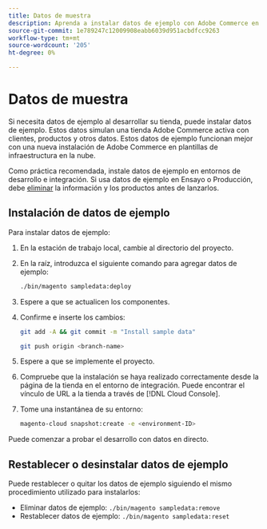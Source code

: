 ```yaml
---
title: Datos de muestra
description: Aprenda a instalar datos de ejemplo con Adobe Commerce en la infraestructura en la nube.
source-git-commit: 1e789247c12009908eabb6039d951acbdfcc9263
workflow-type: tm+mt
source-wordcount: '205'
ht-degree: 0%

---
```


# Datos de muestra

Si necesita datos de ejemplo al desarrollar su tienda, puede instalar datos de ejemplo. Estos datos simulan una tienda Adobe Commerce activa con clientes, productos y otros datos. Estos datos de ejemplo funcionan mejor con una nueva instalación de Adobe Commerce en plantillas de infraestructura en la nube.

Como práctica recomendada, instale datos de ejemplo en entornos de desarrollo e integración. Si usa datos de ejemplo en Ensayo o Producción, debe [eliminar](#reset-or-uninstall-sample-data) la información y los productos antes de lanzarlos.

## Instalación de datos de ejemplo

Para instalar datos de ejemplo:

1. En la estación de trabajo local, cambie al directorio del proyecto.

1. En la raíz, introduzca el siguiente comando para agregar datos de ejemplo:

   ```bash
   ./bin/magento sampledata:deploy
   ```

1. Espere a que se actualicen los componentes.

1. Confirme e inserte los cambios:

   ```bash
   git add -A && git commit -m "Install sample data"
   ```

   ```bash
   git push origin <branch-name>
   ```

1. Espere a que se implemente el proyecto.

1. Compruebe que la instalación se haya realizado correctamente desde la página de la tienda en el entorno de integración. Puede encontrar el vínculo de URL a la tienda a través de [!DNL Cloud Console].

1. Tome una instantánea de su entorno:

   ```bash
   magento-cloud snapshot:create -e <environment-ID>
   ```

Puede comenzar a probar el desarrollo con datos en directo.

## Restablecer o desinstalar datos de ejemplo

Puede restablecer o quitar los datos de ejemplo siguiendo el mismo procedimiento utilizado para instalarlos:

- Eliminar datos de ejemplo: `./bin/magento sampledata:remove`
- Restablecer datos de ejemplo: `./bin/magento sampledata:reset`
